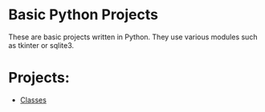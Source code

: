 # Basic Python Projects
These are basic projects written in Python. They use various modules such as tkinter or sqlite3.

# Projects:
* [Classes](https://github.com/bradleysundberg/Basic-Python-Projects/tree/main/Classes)
